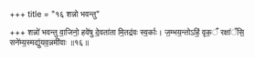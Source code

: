 +++
title = "१६ शन्नो भवन्तु"

+++
शन्नो॑ भवन्तु वा॒जिनो॒ हवे॑षु दे॒वता॑ता मि॒तद्र॑वः स्व॒र्काः। ज॒म्भय॒न्तोऽहिं॒ वृक॒ँ रक्षा॑ँसि॒ सने॑म्य॒स्मद्यु॑यव॒न्नमी॑वाः ॥१६॥